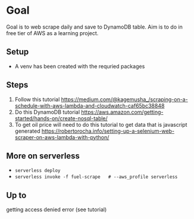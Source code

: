# Goal
Goal is to web scrape daily and save to DynamoDB table. Aim is to do in free tier of AWS as a learning project.

## Setup
* A venv has been created with the requried packages


## Steps
1. Follow this tutorial https://medium.com/@kagemusha_/scraping-on-a-schedule-with-aws-lambda-and-cloudwatch-caf65bc38848
2. Do this DynamoDB tutorial https://aws.amazon.com/getting-started/hands-on/create-nosql-table/
3. To get oil price will need to do this tutorial to get data that is javascript generated https://robertorocha.info/setting-up-a-selenium-web-scraper-on-aws-lambda-with-python/

## More on serverless
* `serverless deploy`
* `serverless invoke -f fuel-scrape   # --aws_profile serverless`

## Up to
getting access denied error (see tutorial)